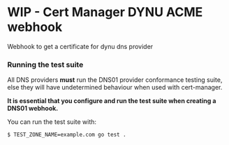 # WIP -  Cert Manager DYNU ACME webhook

Webhook to get a certificate for dynu dns provider

### Running the test suite

All DNS providers **must** run the DNS01 provider conformance testing suite,
else they will have undetermined behaviour when used with cert-manager.

**It is essential that you configure and run the test suite when creating a
DNS01 webhook.**

You can run the test suite with:

```bash
$ TEST_ZONE_NAME=example.com go test .
```
